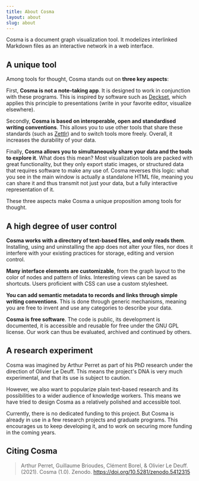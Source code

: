 ```yaml
---
title: About Cosma
layout: about
slug: about
---
```


Cosma is a document graph visualization tool. It modelizes interlinked Markdown files as an interactive network in a web interface.

## A unique tool

Among tools for thought, Cosma stands out on **three key aspects**:

First, **Cosma is not a note-taking app**. It is designed to work in conjunction with these programs. This is inspired by software such as [Deckset](https://www.deckset.com), which applies this principle to presentations (write in your favorite editor, visualize elsewhere).

Secondly, **Cosma is based on interoperable, open and standardised writing conventions**. This allows you to use other tools that share these standards (such as [Zettlr](https://www.zettlr.com)) and to switch tools more freely. Overall, it increases the durability of your data.

Finally, **Cosma allows you to simultaneously share your data and the tools to explore it**. What does this mean? Most visualization tools are packed with great functionality, but they only export static images, or structured data that requires software to make any use of. Cosma reverses this logic: what you see in the main window is actually a standalone HTML file, meaning you can share it and thus transmit not just your data, but a fully interactive representation of it.

These three aspects make Cosma a unique proposition among tools for thought.

## A high degree of user control

**Cosma works with a directory of text-based files, and only reads them**. Installing, using and uninstalling the app does not alter your files, nor does it interfere with your existing practices for storage, editing and version control.

**Many interface elements are customizable**, from the graph layout to the color of nodes and pattern of links. Interesting views can be saved as shortcuts. Users proficient with CSS can use a custom stylesheet.

**You can add semantic metadata to records and links through simple writing conventions**. This is done through generic mechanisms, meaning you are free to invent and use any categories to describe your data.

**Cosma is free software**. The code is public, its development is documented, it is accessible and reusable for free under the GNU GPL license. Our work can thus be evaluated, archived and continued by others.

## A research experiment

Cosma was imagined by Arthur Perret as part of his PhD research under the direction of Olivier Le Deuff. This means the project's DNA is very much experimental, and that its use is subject to caution.

However, we also want to popularize plain text-based research and its possibilities to a wider audience of knowledge workers. This means we have tried to design Cosma as a relatively polished and accessible tool.

Currently, there is no dedicated funding to this project. But Cosma is already in use in a few research projects and graduate programs. This encourages us to keep developing it, and to work on securing more funding in the coming years.

## Citing Cosma

> Arthur Perret, Guillaume Brioudes, Clément Borel, & Olivier Le Deuff. (2021). Cosma (1.0). Zenodo. <https://doi.org/10.5281/zenodo.5412315>
